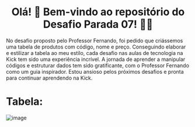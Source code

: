 <div align="center">

# Olá! 👋 Bem-vindo ao repositório do Desafio Parada 07! 🚀🌟 </div>


No desafio proposto pelo Professor Fernando, foi pedido que criássemos uma tabela de produtos com código, nome e preço. Conseguindo elaborar e estilizar a tabela ao meu estilo, cada desafio nas aulas de tecnologia na Kick tem sido uma experiência incrível. A jornada de aprender a manipular códigos e estruturar dados tem sido gratificante, com o Professor Fernando como um guia inspirador. Estou ansioso pelos próximos desafios e pronta para continuar aprendendo na Kick.

# Tabela:

![image](https://github.com/KathllynSantos/Tabela_P07_Kick/assets/120657741/2a7d1d3c-c6ff-4a4d-b6a3-76eb499a704a)

